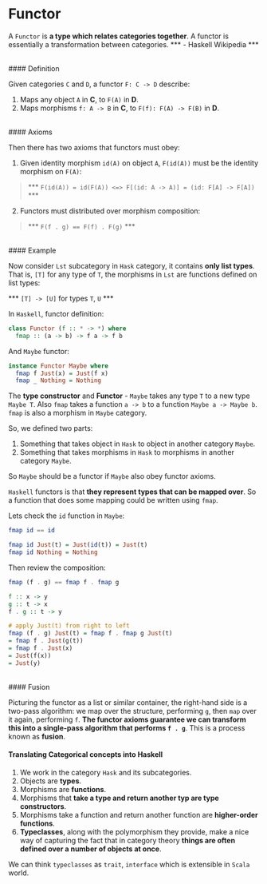 # Functor

A `Functor` is **a type which relates categories together**. A functor is essentially a transformation between categories. *** - Haskell Wikipedia ***

<br/>
#### Definition

Given categories `C` and `D`, a functor `F: C -> D` describe:

1. Maps any object `A` in **C**, to `F(A)` in **D**.
2. Maps morphisms `f: A -> B` in **C**, to `F(f): F(A) -> F(B)` in **D**.

<br/>
#### Axioms

Then there has two axioms that functors must obey:

1. Given identity morphism `id(A)` on object `A`, `F(id(A))` must be the identity morphism on `F(A)`:

  > *** `F(id(A)) = id(F(A)) <=> F[(id: A -> A)] = (id: F[A] -> F[A])` ***

2. Functors must distributed over morphism composition:

  > *** `F(f . g) == F(f) . F(g)` ***

<br/>
#### Example

Now consider `Lst` subcategory in `Hask` category, it contains **only list types**. That is, `[T]` for any type of `T`, the morphisms in `Lst` are functions defined on list types:

*** `[T] -> [U]` for types `T`, `U` ***

In `Haskell`, functor definition:

```haskell
class Functor (f :: * -> *) where
  fmap :: (a -> b) -> f a -> f b
```

And `Maybe` functor:

```haskell
instance Functor Maybe where
  fmap f Just(x) = Just(f x)
  fmap _ Nothing = Nothing
```

The **type constructor** and **Functor** - `Maybe` takes any type `T` to a new type `Maybe T`. Also `fmap` takes a function `a -> b` to a function `Maybe a -> Maybe b`. `fmap` is also a morphism in `Maybe` category. 

So, we defined two parts:

1. Something that takes object in `Hask` to object in another category `Maybe`.
2. Something that takes morphisms in `Hask` to morphisms in another category `Maybe`.

So `Maybe` should be a functor if `Maybe` also obey functor axioms.

`Haskell` functors is that **they represent types that can be mapped over**. So a function that does some mapping could be written using `fmap`.

Lets check the `id` function in `Maybe`:

```haskell
fmap id == id

fmap id Just(t) = Just(id(t)) = Just(t)
fmap id Nothing = Nothing
```

Then review the composition:

```haskell
fmap (f . g) == fmap f . fmap g

f :: x -> y
g :: t -> x
f . g :: t -> y 

# apply Just(t) from right to left
fmap (f . g) Just(t) = fmap f . fmap g Just(t)
= fmap f . Just(g(t))
= fmap f . Just(x)
= Just(f(x))
= Just(y)
```

<br/>
#### Fusion

Picturing the functor as a list or similar container, the right-hand side is a two-pass algorithm: we map over the structure, performing `g`, then `map` over it again, performing `f`. **The functor axioms guarantee we can transform this into a single-pass algorithm that performs `f . g`**. This is a process known as **fusion**.


#### Translating Categorical concepts into Haskell

1. We work in the category `Hask` and its subcategories.
2. Objects are **types**.
3. Morphisms are **functions**.
4. Morphisms that **take a type and return another typ are type constructors**.
5. Morphisms take a function and return another function are **higher-order functions**.
6. **Typeclasses**, along with the polymorphism they provide, make a nice way of capturing the fact that in category theory **things are often defined over a number of objects at once**.

We can think `typeclasses` as `trait`, `interface` which is extensible in `Scala` world.